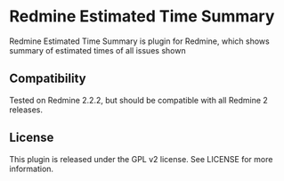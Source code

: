 # Redmine Estimated Time Summary
Redmine Estimated Time Summary is plugin for Redmine, which shows summary of estimated times of all issues shown
## Compatibility
Tested on Redmine 2.2.2, but should be compatible with all Redmine 2 releases.
## License
This plugin is released under the GPL v2 license. See LICENSE for more information.
